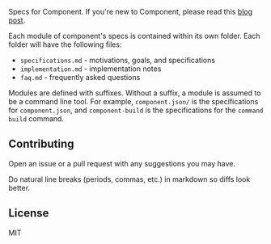 Specs for Component.
If you're new to Component,
please read this [blog post](http://tjholowaychuk.com/post/27984551477/components).

Each module of component's specs is contained within its own folder.
Each folder will have the following files:

  - `specifications.md` - motivations, goals, and specifications
  - `implementation.md` - implementation notes
  - `faq.md` - frequently asked questions

Modules are defined with suffixes.
Without a suffix,
a module is assumed to be a command line tool.
For example, `component.json/` is the specifications for `component.json`,
and `component-build` is the specifications for the `command build` command.

## Contributing

Open an issue or a pull request with any suggestions you may have.

Do natural line breaks (periods, commas, etc.) in markdown so diffs look better.

## License

  MIT